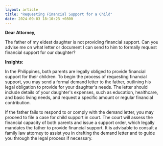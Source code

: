 ```yaml
---
layout: article
title: "Requesting Financial Support for a Child"
date: 2024-09-03 18:10:23 +0800
---
```


<p><strong>Dear Attorney,</strong></p><p>The father of my eldest daughter is not providing financial support. Can you advise me on what letter or document I can send to him to formally request financial support for our daughter?</p><p><strong>Insights:</strong></p><p>In the Philippines, both parents are legally obliged to provide financial support for their children. To begin the process of requesting financial support, you may send a formal demand letter to the father, outlining his legal obligation to provide for your daughter's needs. The letter should include details of your daughter's expenses, such as education, healthcare, and basic living needs, and request a specific amount or regular financial contribution.</p><p>If the father fails to respond to or comply with the demand letter, you may proceed to file a case for child support in court. The court will assess the financial capacity of both parents and issue a support order, which legally mandates the father to provide financial support. It is advisable to consult a family law attorney to assist you in drafting the demand letter and to guide you through the legal process if necessary.</p>